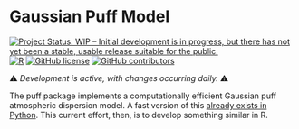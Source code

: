 # Gaussian Puff Model

[![Project Status: WIP – Initial development is in progress, but there has not yet been a stable, usable release suitable for the public.](https://www.repostatus.org/badges/latest/wip.svg)](https://www.repostatus.org/#wip)
[![R](https://github.com/Hammerling-Research-Group/puff/actions/workflows/r.yml/badge.svg)](https://github.com/Hammerling-Research-Group/puff/actions/workflows/r.yml)
[![GitHub license](https://img.shields.io/github/license/Hammerling-Research-Group/puff?color=blue)](https://github.com/Hammerling-Research-Group/puff/blob/main/LICENSE)
[![GitHub contributors](https://img.shields.io/github/contributors/Hammerling-Research-Group/puff.svg)](https://github.com/Hammerling-Research-Group/puff/graphs/contributors/)

⚠️ *Development is active, with changes occurring daily.* ⚠️

The puff package implements a computationally efficient Gaussian puff atmospheric dispersion model. A fast version of this [already exists in Python](https://github.com/rykerfish/FastGaussianPuff). This current effort, then, is to develop something similar in R. 
